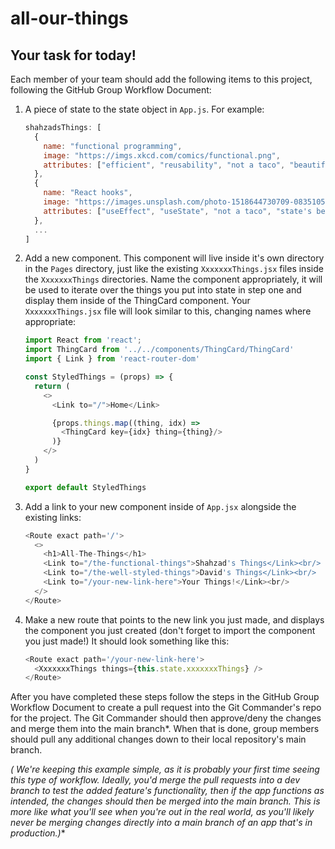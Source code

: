 # all-our-things
## Your task for today!

Each member of your team should add the following items to this project, following the GitHub Group Workflow Document:

1. A piece of state to the state object in `App.js`. For example:

    ```javascript
    shahzadsThings: [
      {
        name: "functional programming",
        image: "https://imgs.xkcd.com/comics/functional.png",  
        attributes: ["efficient", "reusability", "not a taco", "beautiful"],
      },
      {
        name: "React hooks",
        image: "https://images.unsplash.com/photo-1518644730709-0835105d9daa?ixlib=rb-1.2.1&ixid=eyJhcHBfaWQiOjEyMDd9&auto=format&fit=crop&w=1950&q=80",
        attributes: ["useEffect", "useState", "not a taco", "state's best friend"], 
      },
      ...
    ]
    ```

2. Add a new component. This component will live inside it's own directory in the `Pages` directory, just like the existing `XxxxxxxThings.jsx` files inside the `XxxxxxxThings` directories. Name the component appropriately, it will be used to iterate over the things you put into state in step one and display them inside of the ThingCard component. Your `XxxxxxxThings.jsx` file will look similar to this, changing names where appropriate:
  
    ```javascript
    import React from 'react';
    import ThingCard from '../../components/ThingCard/ThingCard'
    import { Link } from 'react-router-dom'

    const StyledThings = (props) => {
      return (
        <>
          <Link to="/">Home</Link>

          {props.things.map((thing, idx) => 
            <ThingCard key={idx} thing={thing}/>
          )}
        </>
      )
    }

    export default StyledThings
    ```

3. Add a link to your new component inside of `App.jsx` alongside the existing links:

    ```javascript
    <Route exact path='/'>
      <>
        <h1>All-The-Things</h1>
        <Link to="/the-functional-things">Shahzad's Things</Link><br/>
        <Link to="/the-well-styled-things">David's Things</Link><br/>
        <Link to="/your-new-link-here">Your Things!</Link><br/>
      </>
    </Route>
    ```

4. Make a new route that points to the new link you just made, and displays the component you just created (don't forget to import the component you just made!) It should look something like this:

   	```javascript
   	<Route exact path='/your-new-link-here'>
      <XxxxxxxThings things={this.state.xxxxxxxThings} />
    </Route>
   	```

After you have completed these steps follow the steps in the GitHub Group Workflow Document to create a pull request into the Git Commander's repo for the project. The Git Commander should then approve/deny the changes and merge them into the main branch*.  When that is done, group members should pull any additional changes down to their local repository's main branch.


**(*  We're keeping this example simple, as it is probably your first time seeing this type of workflow.  Ideally, you'd merge the pull requests into a dev branch to test the added feature's functionality, then if the app functions as intended, the changes should then be merged into the main branch.  This is more like what you'll see when you're out in the real world, as you'll likely never be merging changes directly into a main branch of an app that's in production.)**  